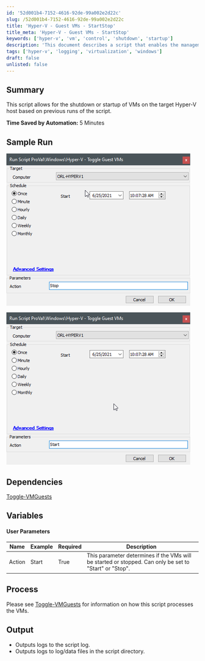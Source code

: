 ```yaml
---
id: '52d001b4-7152-4616-92de-99a002e2d22c'
slug: /52d001b4-7152-4616-92de-99a002e2d22c
title: 'Hyper-V - Guest VMs - StartStop'
title_meta: 'Hyper-V - Guest VMs - StartStop'
keywords: ['hyper-v', 'vm', 'control', 'shutdown', 'startup']
description: 'This document describes a script that enables the management of virtual machines on a Hyper-V host, allowing users to start or shut down VMs based on previous executions of the script, ultimately saving time in the process.'
tags: ['hyper-v', 'logging', 'virtualization', 'windows']
draft: false
unlisted: false
---
```


## Summary

This script allows for the shutdown or startup of VMs on the target Hyper-V host based on previous runs of the script.

**Time Saved by Automation:** 5 Minutes

## Sample Run

![Sample Run Image 1](../../../static/img/Hyper-V---Guest-VMs---StartStop/image_1.png)

![Sample Run Image 2](../../../static/img/Hyper-V---Guest-VMs---StartStop/image_2.png)

## Dependencies

[Toggle-VMGuests](/docs/63bb684c-e259-46a2-8630-95847705fe6a)

## Variables

#### User Parameters

| Name    | Example | Required | Description                                                                                     |
|---------|---------|----------|-------------------------------------------------------------------------------------------------|
| Action  | Start   | True     | This parameter determines if the VMs will be started or stopped. Can only be set to "Start" or "Stop". |

## Process

Please see [Toggle-VMGuests](/docs/63bb684c-e259-46a2-8630-95847705fe6a) for information on how this script processes the VMs.

## Output

- Outputs logs to the script log.
- Outputs logs to log/data files in the script directory.


